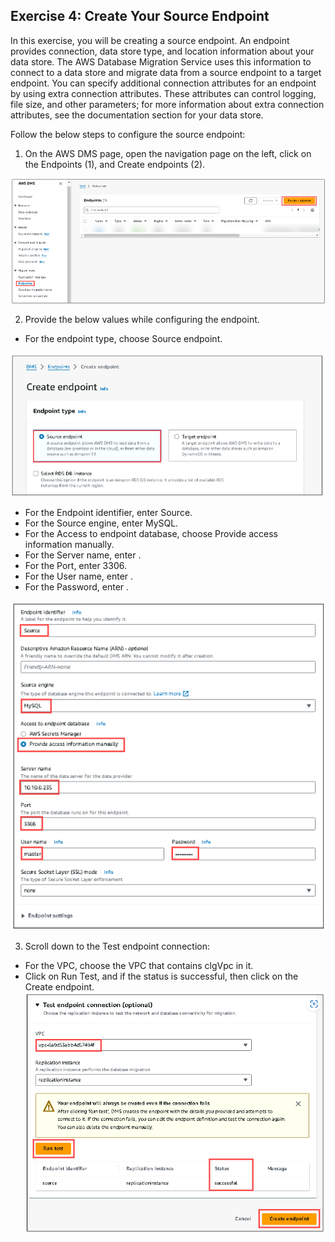 ## Exercise 4: Create Your Source Endpoint

In this exercise, you will be creating a source endpoint. An endpoint provides connection, data store type, and location information about your data store. The AWS Database Migration Service uses this information to connect to a data store and migrate data from a source endpoint to a target endpoint. You can specify additional connection attributes for an endpoint by using extra connection attributes. These attributes can control logging, file size, and other parameters; for more information about extra connection attributes, see the documentation section for your data store.

Follow the below steps to configure the source endpoint:

1. On the AWS DMS page, open the navigation page on the left, click on the Endpoints (1), and Create endpoints (2).

![](./pictures/36.png)

2. Provide the below values while configuring the endpoint.
- For the endpoint type, choose Source endpoint.

![](./pictures/37.png)

- For the Endpoint identifier, enter Source.
- For the Source engine, enter MySQL.
- For the Access to endpoint database, choose Provide access information manually.
- For the Server name, enter .
- For the Port, enter 3306.
- For the User name, enter .
- For the Password, enter .

![](./pictures/38.png)


3. Scroll down to the Test endpoint connection:
- For the VPC, choose the VPC that contains clgVpc in it.
- Click on Run Test, and if the status is successful, then click on the Create endpoint.
![](./pictures/39.png)
